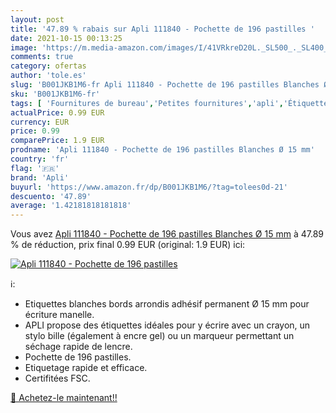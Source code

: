 ```yaml
---
layout: post
title: '47.89 % rabais sur Apli 111840 - Pochette de 196 pastilles '
date: 2021-10-15 00:13:25
image: 'https://m.media-amazon.com/images/I/41VRkreD20L._SL500_._SL400_.jpg'
comments: true
category: ofertas
author: 'tole.es'
slug: 'B001JKB1M6-fr Apli 111840 - Pochette de 196 pastilles Blanches Ø 15 mm'
sku: 'B001JKB1M6-fr'
tags: [ 'Fournitures de bureau','Petites fournitures','apli','Étiquettes  générales','Étiquettes et autocollants','Étiquettes, onglets séparateurs et tampons', ]
actualPrice: 0.99 EUR
currency: EUR
price: 0.99
comparePrice: 1.9 EUR
prodname: 'Apli 111840 - Pochette de 196 pastilles Blanches Ø 15 mm'
country: 'fr'
flag: '🇫🇷'
brand: 'Apli'
buyurl: 'https://www.amazon.fr/dp/B001JKB1M6/?tag=tolees0d-21'
descuento: '47.89'
average: '1.42181818181818'
---
```


Vous avez [Apli 111840 - Pochette de 196 pastilles Blanches Ø 15 mm](https://www.amazon.fr/dp/B001JKB1M6/?tag=tolees0d-21)  à  47.89 % de réduction, prix final  0.99 EUR (original: 1.9 EUR) ici:

[![Apli 111840 - Pochette de 196 pastilles ](https://m.media-amazon.com/images/I/41VRkreD20L._SL500_._SL400_.jpg)](https://www.amazon.fr/dp/B001JKB1M6/?tag=tolees0d-21)

ℹ️:

- Etiquettes blanches bords arrondis adhésif permanent Ø 15 mm pour écriture manelle.
- APLI propose des étiquettes idéales pour y écrire avec un crayon, un stylo bille (également à encre gel) ou un marqueur permettant un séchage rapide de lencre.
- Pochette de 196 pastilles.
- Etiquetage rapide et efficace.
- Certifitées FSC.

[🛒 Achetez-le maintenant!!](https://www.amazon.fr/dp/B001JKB1M6/?tag=tolees0d-21)
